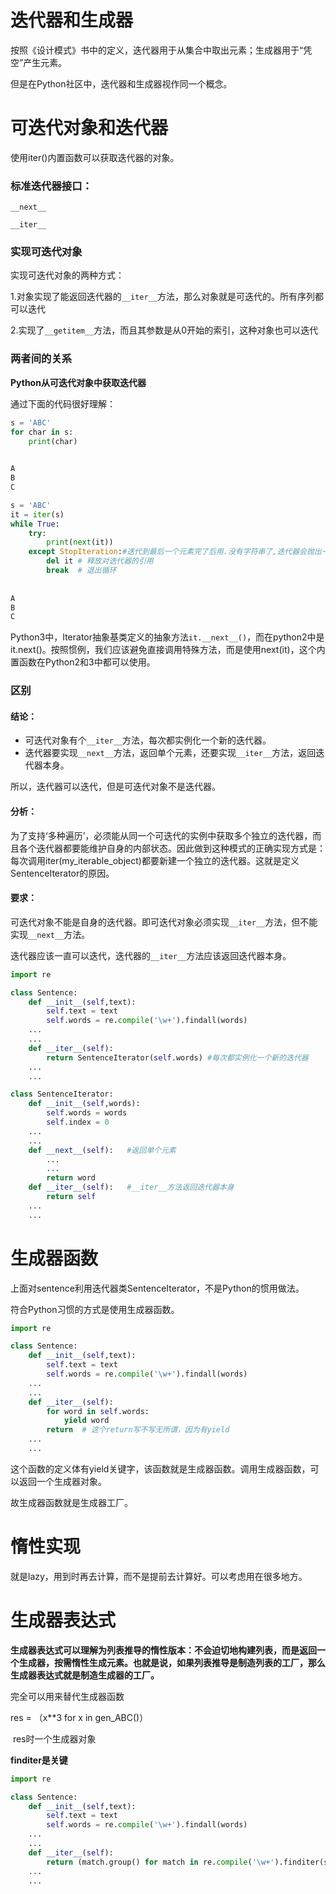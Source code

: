 # 迭代器和生成器

按照《设计模式》书中的定义，迭代器用于从集合中取出元素；生成器用于“凭空”产生元素。

但是在Python社区中，迭代器和生成器视作同一个概念。

# 可迭代对象和迭代器

使用iter()内置函数可以获取迭代器的对象。

### 标准迭代器接口：

`__next__`

`__iter__`

### 实现可迭代对象

实现可迭代对象的两种方式：

1.对象实现了能返回迭代器的`__iter__`方法，那么对象就是可迭代的。所有序列都可以迭代

2.实现了`__getitem__`方法，而且其参数是从0开始的索引，这种对象也可以迭代

### 两者间的关系

**Python从可迭代对象中获取迭代器**

通过下面的代码很好理解：

```Python
s = 'ABC'
for char in s:
    print(char)

    
A
B
C
```



```Python
s = 'ABC'
it = iter(s)
while True:
    try:
        print(next(it))
    except StopIteration:#迭代到最后一个元素完了后用.没有字符串了,迭代器会抛出一个StopIteration异常
        del it # 释放对迭代器的引用
        break  # 退出循环
        
        
A
B
C

```

Python3中，Iterator抽象基类定义的抽象方法`it.__next__()`，而在python2中是it.next()。按照惯例，我们应该避免直接调用特殊方法，而是使用next(it)，这个内置函数在Python2和3中都可以使用。

### 区别

#### 结论：

- 可迭代对象有个`__iter__`方法，每次都实例化一个新的迭代器。
- 迭代器要实现`__next__`方法，返回单个元素，还要实现`__iter__`方法，返回迭代器本身。

所以，迭代器可以迭代，但是可迭代对象不是迭代器。

#### 分析：

为了支持‘多种遍历’，必须能从同一个可迭代的实例中获取多个独立的迭代器，而且各个迭代器都要能维护自身的内部状态。因此做到这种模式的正确实现方式是：每次调用iter(my_iterable_object)都要新建一个独立的迭代器。这就是定义SentenceIterator的原因。

#### 要求：

可迭代对象不能是自身的迭代器。即可迭代对象必须实现`__iter__`方法，但不能实现`__next__`方法。

迭代器应该一直可以迭代，迭代器的`__iter__`方法应该返回迭代器本身。

```Python
import re

class Sentence:
    def __init__(self,text):
        self.text = text
        self.words = re.compile('\w+').findall(words)
    ...
    ...
    def __iter__(self):
        return SentenceIterator(self.words) #每次都实例化一个新的迭代器
    ...
    ...

class SentenceIterator:
    def __init__(self,words):
        self.words = words
        self.index = 0
    ...
    ...
    def __next__(self):   #返回单个元素
        ...
        ...
        return word
    def __iter__(self):   #__iter__方法返回迭代器本身
        return self
    ...
    ...
```

# 生成器函数

上面对sentence利用迭代器类SentenceIterator，不是Python的惯用做法。

符合Python习惯的方式是使用生成器函数。

```Python
import re

class Sentence:
    def __init__(self,text):
        self.text = text
        self.words = re.compile('\w+').findall(words)
    ...
    ...
    def __iter__(self):
        for word in self.words:
            yield word
        return  # 这个return写不写无所谓，因为有yield
    ...
    ...

```

这个函数的定义体有yield关键字，该函数就是生成器函数。调用生成器函数，可以返回一个生成器对象。

故生成器函数就是生成器工厂。

# 惰性实现

就是lazy，用到时再去计算，而不是提前去计算好。可以考虑用在很多地方。

# 生成器表达式

**生成器表达式可以理解为列表推导的惰性版本：不会迫切地构建列表，而是返回一个生成器，按需惰性生成元素。也就是说，如果列表推导是制造列表的工厂，那么生成器表达式就是制造生成器的工厂。**

完全可以用来替代生成器函数

res = （x**3 for x in gen_ABC()）

 res时一个生成器对象

**finditer是关键**

```python
import re

class Sentence:
    def __init__(self,text):
        self.text = text
        self.words = re.compile('\w+').findall(words)
    ...
    ...
    def __iter__(self):
        return (match.group() for match in re.compile('\w+').finditer(self.text))
    ...
    ...

```

